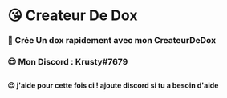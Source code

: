 # 😘 Createur De Dox
### 💖 Crée Un dox rapidement avec mon CreateurDeDox
### 😍 Mon Discord : Krusty#7679
##
#### 😍 j'aide pour cette fois ci ! ajoute discord si tu a besoin d'aide
